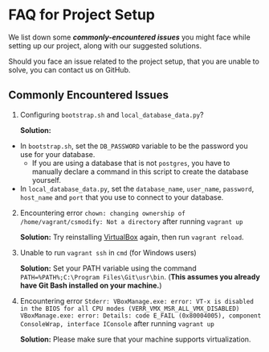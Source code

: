 # FAQ for Project Setup

We list down some ***commonly-encountered issues*** you might face while setting up our project, along with our suggested solutions.

Should you face an issue related to the project setup, that you are unable to solve, you can contact us on GitHub.

## Commonly Encountered Issues

1. Configuring `bootstrap.sh` and `local_database_data.py`?

    **Solution:**

  * In `bootstrap.sh`, set the `DB_PASSWORD` variable to be the password you use for your database.
    * If you are using a database that is not `postgres`, you have to manually declare a command in this script to create the database yourself.
  * In `local_database_data.py`, set the `database_name`, `user_name`, `password`, `host_name` and `port` that you use to connect to your database.


2. Encountering error `chown: changing ownership of /home/vagrant/csmodify: Not a directory` after running `vagrant up`

    **Solution:** Try reinstalling [VirtualBox](https://www.virtualbox.org/wiki/Downloads) again, then run `vagrant reload`.


3. Unable to run `vagrant ssh` in `cmd` (for Windows users)

    **Solution:** Set your PATH variable using the command `PATH=%PATH%;C:\Program Files\Git\usr\bin`. (**This assumes you already have Git Bash installed on your machine.**)


4. Encountering error `Stderr: VBoxManage.exe: error: VT-x is disabled in the BIOS for all CPU modes (VERR_VMX_MSR_ALL_VMX_DISABLED) VBoxManage.exe: error: Details: code E_FAIL (0x80004005), component ConsoleWrap, interface IConsole` after running `vagrant up`

    **Solution:** Please make sure that your machine supports virtualization.